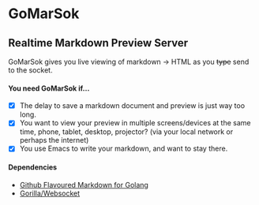 # GoMarSok

## Realtime Markdown Preview Server

GoMarSok gives you live viewing of markdown → HTML as you ~~type~~ send to the socket.

#### You need GoMarSok if...

- [x] The delay to save a markdown document and preview is just way
    too long.
- [x] You want to view your preview in multiple screens/devices at the
    same time, phone, tablet, desktop, projector? (via your local
    network or perhaps the internet)
- [x] You use Emacs to write your markdown, and want to stay there.

#### Dependencies

- [Github Flavoured Markdown for Golang](https://github.com/shurcooL/github_flavored_markdown)
- [Gorilla/Websocket](https://github.com/gorilla/websocket)
